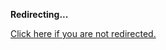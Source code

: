 <!DOCTYPE html>
<html>
<head>
<title>Redirecting...</title>
<link rel="canonical" href="https://blog.jle.im/entry/the-list-monadplus-practical-fun-with-monads-part.html.md"/>
<meta http-equiv="content-type" content="text/html; charset=utf-8" />
<script>
(function(i,s,o,g,r,a,m){i['GoogleAnalyticsObject']=r;i[r]=i[r]||function(){
(i[r].q=i[r].q||[]).push(arguments)},i[r].l=1*new Date();a=s.createElement(o),
m=s.getElementsByTagName(o)[0];a.async=1;a.src=g;m.parentNode.insertBefore(a,m)
})(window,document,'script','//www.google-analytics.com/analytics.js','ga');
ga('create', { trackingId: 'UA-443711-8', cookieDomain: 'jle.im', redirect: 'https://blog.jle.im/entry/the-list-monadplus-practical-fun-with-monads-part.html.md'});
ga('send', { hitType: 'pageview', hitCallback: function() { document.location.href = 'https://blog.jle.im/entry/the-list-monadplus-practical-fun-with-monads-part.html.md'; } });
</script>
</head>
<body>
  <p><strong>Redirecting...</strong></p>
  <p><a href='https://blog.jle.im/entry/the-list-monadplus-practical-fun-with-monads-part.html.md'>Click here if you are not redirected.</a></p>
  <script>
    setTimeout(function() { document.location.href = 'https://blog.jle.im/entry/the-list-monadplus-practical-fun-with-monads-part.html.md'; }, 1000);
  </script>
</body>
</html>
